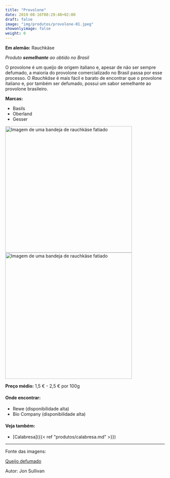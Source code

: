 ```yaml
---
title: "Provolone"
date: 2019-08-16T08:29:48+02:00
draft: false
image: "img/produtos/provolone-01.jpeg"
showonlyimage: false
weight: 0
---
```


<!--more-->

**Em alemão:** Rauchkäse

_Produto **semelhante** ao obtido no Brasil_

O provolone é um queijo de origem italiano e, apesar de não ser sempre defumado, a maioria do provolone comercializado no Brasil passa por esse processo.
O *Rauchkäse* é mais fácil e barato de encontrar que o provolone italiano e, por também ser defumado, possui um sabor semelhante ao provolone brasileiro.

**Marcas:**

- Basils
- Oberland
- Gesser

<img src="../../img/produtos/provolone-02.jpg" alt="Imagem de uma bandeja de rauchkäse fatiado" width="400"/>
<img src="../../img/produtos/provolone-03.jpg" alt="Imagem de uma bandeja de rauchkäse fatiado" width="400"/>


**Preço médio:** 1,5 € - 2,5 € por 100g

#### Onde encontrar:

* Rewe (disponibilidade alta)
* Bio Company (disponibilidade alta)

#### Veja também:

- [Calabresa]({{< ref "produtos/calabresa.md" >}})

---

Fonte das imagens:

[Queijo defumado](https://pixnio.com/pt/comida-bebida/queijo/defumado-queijo-gouda-queijo)

Autor: Jon Sullivan
